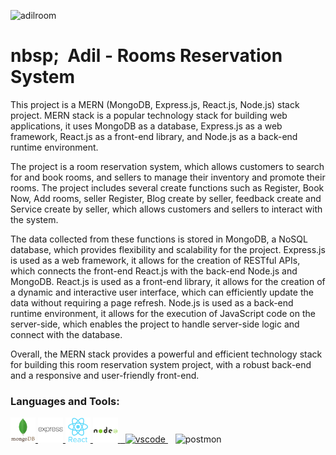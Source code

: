 ![adilroom](https://i.imgur.com/oitVbdJ.png)


#  nbsp;&nbsp;&nbsp;Adil - Rooms Reservation System

This project is a MERN (MongoDB, Express.js, React.js, Node.js) stack project. MERN stack is a popular technology stack for building web applications, it uses MongoDB as a database, Express.js as a web framework, React.js as a front-end library, and Node.js as a back-end runtime environment.

The project is a room reservation system, which allows customers to search for and book rooms, and sellers to manage their inventory and promote their rooms. The project includes several create functions such as Register, Book Now, Add rooms, seller Register, Blog create by seller, feedback create and Service create by seller, which allows customers and sellers to interact with the system.

The data collected from these functions is stored in MongoDB, a NoSQL database, which provides flexibility and scalability for the project. Express.js is used as a web framework, it allows for the creation of RESTful APIs, which connects the front-end React.js with the back-end Node.js and MongoDB. React.js is used as a front-end library, it allows for the creation of a dynamic and interactive user interface, which can efficiently update the data without requiring a page refresh. Node.js is used as a back-end runtime environment, it allows for the execution of JavaScript code on the server-side, which enables the project to handle server-side logic and connect with the database.

Overall, the MERN stack provides a powerful and efficient technology stack for building this room reservation system project, with a robust back-end and a responsive and user-friendly front-end.


<h3 align="left">Languages and Tools:</h3>

<a href="https://www.mongodb.com/" target="_blank" rel="noreferrer"> <img src="https://raw.githubusercontent.com/devicons/devicon/master/icons/mongodb/mongodb-original-wordmark.svg" alt="mongodb" width="40" height="40"/> </a>
<a href="https://expressjs.com" target="_blank" rel="noreferrer"> <img src="https://raw.githubusercontent.com/devicons/devicon/master/icons/express/express-original-wordmark.svg" alt="express" width="40" height="40"/> </a>
<a href="https://reactjs.org/" target="_blank" rel="noreferrer"> <img src="https://raw.githubusercontent.com/devicons/devicon/master/icons/react/react-original-wordmark.svg" alt="react" width="40" height="40"/> </a>
<a href="https://nodejs.org" target="_blank" rel="noreferrer"> <img src="https://raw.githubusercontent.com/devicons/devicon/master/icons/nodejs/nodejs-original-wordmark.svg" alt="nodejs" width="40" height="40"/> </a>
<a href="https://code.visualstudio.com/" target="_blank" rel="noreferrer"> &nbsp;
<img src="https://upload.wikimedia.org/wikipedia/commons/thumb/9/9a/Visual_Studio_Code_1.35_icon.svg/2048px-Visual_Studio_Code_1.35_icon.svg.png" alt="vscode" width="35" height="35"/> </a>
&nbsp;&nbsp;
 <img src="https://res.cloudinary.com/postman/image/upload/t_team_logo/v1629869194/team/2893aede23f01bfcbd2319326bc96a6ed0524eba759745ed6d73405a3a8b67a8" alt="postmon" width="35" height="35"/> </a>
 
 
 

